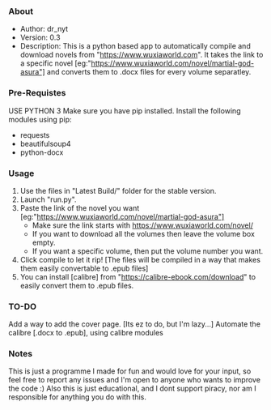 ### About
 *	Author: dr_nyt
 *	Version: 0.3
 *	Description: This is a python based app to automatically compile and download novels from "https://www.wuxiaworld.com".
 				         It takes the link to a specific novel [eg:"https://www.wuxiaworld.com/novel/martial-god-asura"] and converts
                 them to .docx files for every volume separatley.

### Pre-Requistes
USE PYTHON 3
Make sure you have pip installed.
Install the following modules using pip:
- requests
- beautifulsoup4
- python-docx

### Usage
1. Use the files in "Latest Build/" folder for the stable version.
2. Launch "run.py".
3. Paste the link of the novel you want [eg:"https://www.wuxiaworld.com/novel/martial-god-asura"]
   - Make sure the link starts with https://www.wuxiaworld.com/novel/
   - If you want to download all the volumes then leave the volume box empty.
   - If you want a specific volume, then put the volume number you want.
4. Click compile to let it rip! [The files will be compiled in a way that makes them easily convertable to .epub files]
5. You can install [calibre] from "https://calibre-ebook.com/download" to easily convert them to .epub files.

### TO-DO
Add a way to add the cover page. [Its ez to do, but I'm lazy...]
Automate the calibre [.docx to .epub], using calibre modules

### Notes
This is just a programme I made for fun and would love for your input,
so feel free to report any issues and I'm open to anyone who wants to improve the code :)
Also this is just educational, and I dont support piracy, nor am I responsible for anything you do with this.

